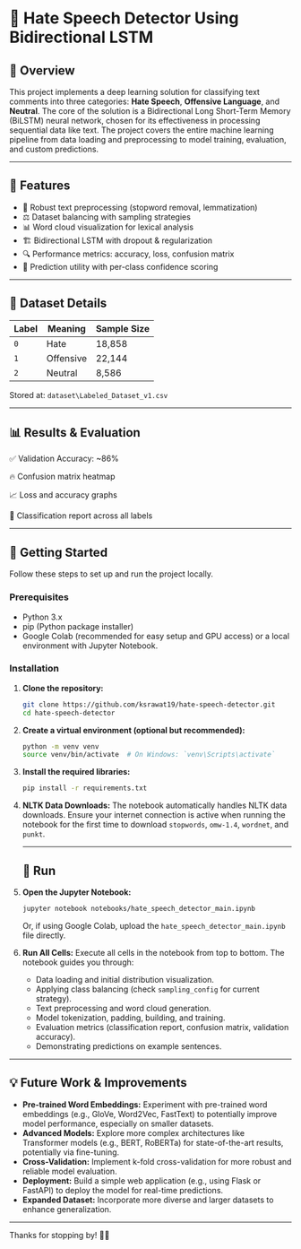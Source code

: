 # 🧠 Hate Speech Detector Using Bidirectional LSTM

## 📌 Overview
This project implements a deep learning solution for classifying text comments into three categories: **Hate Speech**, **Offensive Language**, and **Neutral**. The core of the solution is a Bidirectional Long Short-Term Memory (BiLSTM) neural network, chosen for its effectiveness in processing sequential data like text. The project covers the entire machine learning pipeline from data loading and preprocessing to model training, evaluation, and custom predictions.

---

## 🧰 Features

- 🧼 Robust text preprocessing (stopword removal, lemmatization)
- ⚖️ Dataset balancing with sampling strategies
- 📊 Word cloud visualization for lexical analysis
- 🏗️ Bidirectional LSTM with dropout & regularization
- 🔍 Performance metrics: accuracy, loss, confusion matrix
- 🔮 Prediction utility with per-class confidence scoring

---

## 📁 Dataset Details

| Label      | Meaning     | Sample Size |
|------------|-------------|-------------|
| `0`        | Hate        | 18,858        |
| `1`        | Offensive   | 22,144       |
| `2`        | Neutral     | 8,586        |

Stored at: `dataset\Labeled_Dataset_v1.csv`

---

## 📊 Results & Evaluation
✅ Validation Accuracy: ~86%

🔥 Confusion matrix heatmap

📈 Loss and accuracy graphs

📜 Classification report across all labels

---

## 🚀 Getting Started

Follow these steps to set up and run the project locally.

### Prerequisites

* Python 3.x
* pip (Python package installer)
* Google Colab (recommended for easy setup and GPU access) or a local environment with Jupyter Notebook.

### Installation

1.  **Clone the repository:**
    ```bash
    git clone https://github.com/ksrawat19/hate-speech-detector.git
    cd hate-speech-detector
    ```

2.  **Create a virtual environment (optional but recommended):**
    ```bash
    python -m venv venv
    source venv/bin/activate  # On Windows: `venv\Scripts\activate`
    ```

3.  **Install the required libraries:**
    ```bash
    pip install -r requirements.txt
    ```

4.  **NLTK Data Downloads:**
    The notebook automatically handles NLTK data downloads. Ensure your internet connection is active when running the notebook for the first time to download `stopwords`, `omw-1.4`, `wordnet`, and `punkt`.

    ---

    ## 🏃 Run

1.  **Open the Jupyter Notebook:**
    ```bash
    jupyter notebook notebooks/hate_speech_detector_main.ipynb
    ```
    Or, if using Google Colab, upload the `hate_speech_detector_main.ipynb` file directly.

2.  **Run All Cells:**
    Execute all cells in the notebook from top to bottom. The notebook guides you through:
    * Data loading and initial distribution visualization.
    * Applying class balancing (check `sampling_config` for current strategy).
    * Text preprocessing and word cloud generation.
    * Model tokenization, padding, building, and training.
    * Evaluation metrics (classification report, confusion matrix, validation accuracy).
    * Demonstrating predictions on example sentences.


---
## 💡 Future Work & Improvements

* **Pre-trained Word Embeddings:** Experiment with pre-trained word embeddings (e.g., GloVe, Word2Vec, FastText) to potentially improve model performance, especially on smaller datasets.
* **Advanced Models:** Explore more complex architectures like Transformer models (e.g., BERT, RoBERTa) for state-of-the-art results, potentially via fine-tuning.
* **Cross-Validation:** Implement k-fold cross-validation for more robust and reliable model evaluation.
* **Deployment:** Build a simple web application (e.g., using Flask or FastAPI) to deploy the model for real-time predictions.
* **Expanded Dataset:** Incorporate more diverse and larger datasets to enhance generalization.


---

Thanks for stopping by! 🚀✨
